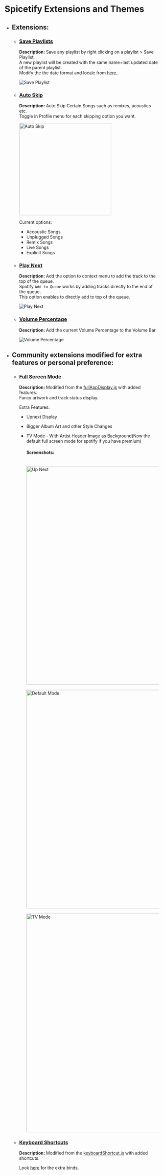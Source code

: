 # Spicetify Extensions and Themes
- ## Extensions:
  - ### [Save Playlists](./Extensions/savePlaylists.js)
    **Description:** Save any playlist by right clicking on a playlist > Save Playlist.\
    A new playlist will be created with the same name+last updated date of the parent playlist.\
    Modify the the date format and locale from [here.](./Extensions/savePlaylists.js#L11-L14)

    ![Save Playlist](https://i.imgur.com/2AEyRrs.png)

  - ### [Auto Skip](./Extensions/skipSong.js)
    **Description:** Auto Skip Certain Songs such as remixes, acoustics etc.\
    Toggle in Profile menu for each skipping option you want.

    <img src="https://i.imgur.com/WXOGnrj.png" alt="Auto Skip" width="300" height="auto"/>

    Current options:
    - Accoustic Songs
    - Unplugged Songs
    - Remix Songs
    - Live Songs
    - Explicit Songs

  - ### [Play Next](./Extensions/playNext.js)
    **Description:** Add the option to context menu to add the track to the top of the queue.\
    Spotify `Add to Queue` works by adding tracks directly to the end of the queue.\
    This option enables to directly add to top of the queue.

    ![Play Next](https://i.imgur.com/osY8QmH.png)
  
  - ### [Volume Percentage](./Extensions/addVolumeP.js)
    **Description:** Add the current Volume Percentage to the Volume Bar.
    
    ![Volume Percentage](https://i.imgur.com/lQQXSIg.png)

- ## Community extensions modified for extra features or personal preference:
  - ### [Full Screen Mode](./Extensions/fullScreen.js)
    **Description:** Modified from the [fullAppDisplay.js](https://github.com/khanhas/spicetify-cli/blob/master/Extensions/fullAppDisplay.js) with added features.\
    Fancy artwork and track status display.
    
    Extra Features:
    - Upnext Display
    - Bigger Album Art and other Style Changes
    - TV Mode - With Artist Header Image as Background(Now the default full screen mode for spotify if you have premium)

      #### **Screenshots:**
      \
      <img align="center" src="https://i.imgur.com/9mFTC6y.png" alt="Up Next" width="711" height="auto"/>\
      \
      <img align="center" src="https://i.imgur.com/Kii9Khb.jpeg" alt="Default Mode" width="711" height="auto"/>\
      \
      <img align="center" src="https://i.imgur.com/yCx3qly.jpg" alt="TV Mode" width="711" height="auto"/>

      

  - ### [Keyboard Shortcuts](./Extensions/keyboardShortcutMy.js)
    **Description:** Modified from the [keyboardShortcut.js](https://github.com/khanhas/spicetify-cli/blob/master/Extensions/keyboardShortcut.js) with added shortcuts.

    Look [here](./Extensions/keyboardShortcutMy.js#L56-L134) for the extra binds.
